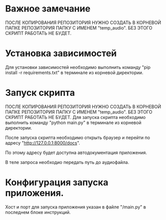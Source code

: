 # Важное замечание
ПОСЛЕ КОПИРОВАНИЯ РЕПОЗИТОРИЯ НУЖНО СОЗДАТЬ В КОРНЕВОЙ ПАПКЕ РЕПОЗИТОРИЯ ПАПКУ С ИМЕНЕМ "temp_audio".
БЕЗ ЭТОГО СКРИПТ РАБОТАТЬ НЕ БУДЕТ.
# Установка зависимостей
Для установки зависимостей необходимо выполнить команду "pip install -r requirements.txt" в терминале из корневой директории.
# Запуск скрипта
ПОСЛЕ КОПИРОВАНИЯ РЕПОЗИТОРИЯ НУЖНО СОЗДАТЬ В КОРНЕВОЙ ПАПКЕ РЕПОЗИТОРИЯ ПАПКУ С ИМЕНЕМ "temp_audio".
БЕЗ ЭТОГО СКРИПТ РАБОТАТЬ НЕ БУДЕТ.
Для запуска скрипта необходимо выполнить команду "python main.py" в терминале из корневой директории.

После запуска скрипта необходимо открыть браузер и перейти по адресу "http://127.0.0.1:8000/docs".

По этому адресу будет доступна автодокументация приложения.

В теле запроса необходио передать путь до аудиофайла.
# Конфигурация запуска приложения.
Хост и порт для запуска приложения указан в файле "/main.py" в последнем блоке инструкций.
